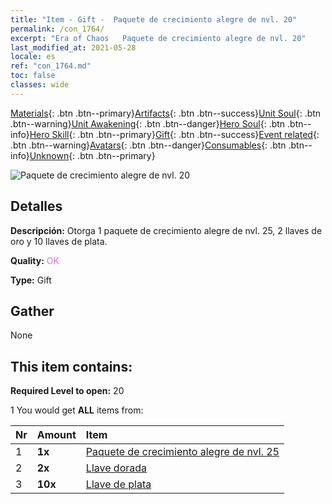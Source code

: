 ```yaml
---
title: "Item - Gift -  Paquete de crecimiento alegre de nvl. 20"
permalink: /con_1764/
excerpt: "Era of Chaos   Paquete de crecimiento alegre de nvl. 20"
last_modified_at: 2021-05-28
locale: es
ref: "con_1764.md"
toc: false
classes: wide
---
```

 [Materials](/ItemsES/){: .btn .btn--primary}[Artifacts](/ItemsES/Artifacts/){: .btn .btn--success}[Unit Soul](/ItemsES/UnitSoul/){: .btn .btn--warning}[Unit Awakening](/ItemsES/UnitAwakening/){: .btn .btn--danger}[Hero Soul](/ItemsES/HeroSoul/){: .btn .btn--info}[Hero Skill](/ItemsES/HeroSkill/){: .btn .btn--primary}[Gift](/ItemsES/Gift/){: .btn .btn--success}[Event related](/ItemsES/Events/){: .btn .btn--warning}[Avatars](/ItemsES/Avatars/){: .btn .btn--danger}[Consumables](/ItemsES/Consumables/){: .btn .btn--info}[Unknown](/ItemsES/Unknown/){: .btn .btn--primary}

 ![ Paquete de crecimiento alegre de nvl. 20](/images/t/i_907219.png)

## Detalles
 **Descripción:** Otorga 1 paquete de crecimiento alegre de nvl. 25, 2 llaves de oro y 10 llaves de plata.

 **Quality:** <span style="color: #DA70D6">OK</span>

 **Type:** Gift

## Gather

  None

## This item contains:

 **Required Level to open:** 20

 1 You would get **ALL** items  from:

  | Nr | Amount |     Item    |
  |:---|:-------|:------------|
  | 1 |  **1x** | [ Paquete de crecimiento alegre de nvl. 25](/ItemsES/con_1765/) |  | 
  | 2 |  **2x** | [Llave dorada](/ItemsES/con_783/) |  | 
  | 3 |  **10x** | [Llave de plata](/ItemsES/con_693/) |  | 
